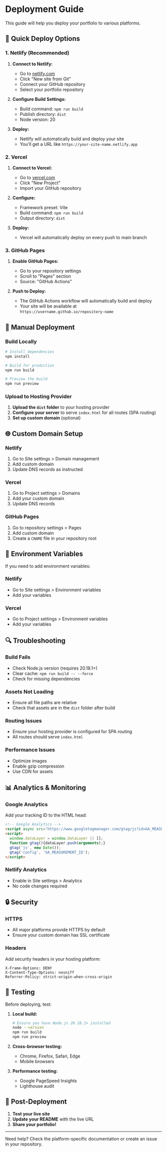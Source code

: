 # Deployment Guide

This guide will help you deploy your portfolio to various platforms.

## 🚀 Quick Deploy Options

### 1. Netlify (Recommended)

1. **Connect to Netlify:**
   - Go to [netlify.com](https://netlify.com)
   - Click "New site from Git"
   - Connect your GitHub repository
   - Select your portfolio repository

2. **Configure Build Settings:**
   - Build command: `npm run build`
   - Publish directory: `dist`
   - Node version: 20

3. **Deploy:**
   - Netlify will automatically build and deploy your site
   - You'll get a URL like `https://your-site-name.netlify.app`

### 2. Vercel

1. **Connect to Vercel:**
   - Go to [vercel.com](https://vercel.com)
   - Click "New Project"
   - Import your GitHub repository

2. **Configure:**
   - Framework preset: Vite
   - Build command: `npm run build`
   - Output directory: `dist`

3. **Deploy:**
   - Vercel will automatically deploy on every push to main branch

### 3. GitHub Pages

1. **Enable GitHub Pages:**
   - Go to your repository settings
   - Scroll to "Pages" section
   - Source: "GitHub Actions"

2. **Push to Deploy:**
   - The GitHub Actions workflow will automatically build and deploy
   - Your site will be available at `https://username.github.io/repository-name`

## 🔧 Manual Deployment

### Build Locally

```bash
# Install dependencies
npm install

# Build for production
npm run build

# Preview the build
npm run preview
```

### Upload to Hosting Provider

1. **Upload the `dist` folder** to your hosting provider
2. **Configure your server** to serve `index.html` for all routes (SPA routing)
3. **Set up custom domain** (optional)

## 🌐 Custom Domain Setup

### Netlify
1. Go to Site settings > Domain management
2. Add custom domain
3. Update DNS records as instructed

### Vercel
1. Go to Project settings > Domains
2. Add your custom domain
3. Update DNS records

### GitHub Pages
1. Go to repository settings > Pages
2. Add custom domain
3. Create a `CNAME` file in your repository root

## 📝 Environment Variables

If you need to add environment variables:

### Netlify
- Go to Site settings > Environment variables
- Add your variables

### Vercel
- Go to Project settings > Environment variables
- Add your variables

## 🔍 Troubleshooting

### Build Fails
- Check Node.js version (requires 20.18.1+)
- Clear cache: `npm run build -- --force`
- Check for missing dependencies

### Assets Not Loading
- Ensure all file paths are relative
- Check that assets are in the `dist` folder after build

### Routing Issues
- Ensure your hosting provider is configured for SPA routing
- All routes should serve `index.html`

### Performance Issues
- Optimize images
- Enable gzip compression
- Use CDN for assets

## 📊 Analytics & Monitoring

### Google Analytics
Add your tracking ID to the HTML head:

```html
<!-- Google Analytics -->
<script async src="https://www.googletagmanager.com/gtag/js?id=GA_MEASUREMENT_ID"></script>
<script>
  window.dataLayer = window.dataLayer || [];
  function gtag(){dataLayer.push(arguments);}
  gtag('js', new Date());
  gtag('config', 'GA_MEASUREMENT_ID');
</script>
```

### Netlify Analytics
- Enable in Site settings > Analytics
- No code changes required

## 🔒 Security

### HTTPS
- All major platforms provide HTTPS by default
- Ensure your custom domain has SSL certificate

### Headers
Add security headers in your hosting platform:

```
X-Frame-Options: DENY
X-Content-Type-Options: nosniff
Referrer-Policy: strict-origin-when-cross-origin
```

## 📱 Testing

Before deploying, test:

1. **Local build:**
   ```bash
   # Ensure you have Node.js 20.18.1+ installed
   node --version
   npm run build
   npm run preview
   ```

2. **Cross-browser testing:**
   - Chrome, Firefox, Safari, Edge
   - Mobile browsers

3. **Performance testing:**
   - Google PageSpeed Insights
   - Lighthouse audit

## 🚀 Post-Deployment

1. **Test your live site**
2. **Update your README** with the live URL
3. **Share your portfolio!**

---

Need help? Check the platform-specific documentation or create an issue in your repository. 